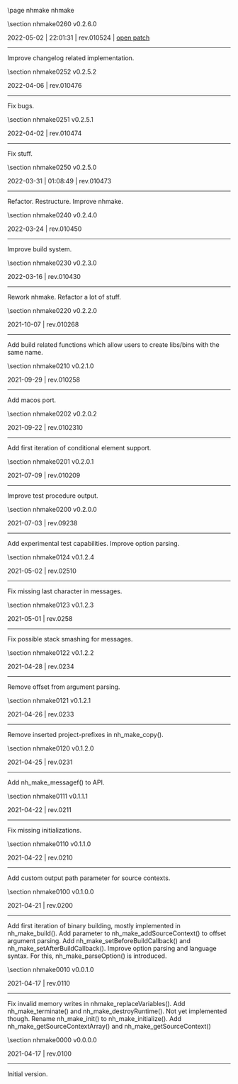 \page nhmake nhmake

<div style="max-width:700px;">

\section nhmake0260 v0.2.6.0

2022-05-02 | 22:01:31 | rev.010524 | [open patch](../../patches/html/md_pages_eafc68b059025388c61b5e4822614dfa7b8d39d0.html)

 ---

 Improve changelog related implementation.









\section nhmake0252 v0.2.5.2

2022-04-06 | rev.010476

 ---

 Fix bugs.



\section nhmake0251 v0.2.5.1

2022-04-02 | rev.010474

 ---

 Fix stuff.



\section nhmake0250 v0.2.5.0

2022-03-31 | 01:08:49 | rev.010473

 ---

 Refactor. Restructure. Improve nhmake.









\section nhmake0240 v0.2.4.0

2022-03-24 | rev.010450

 ---

 Improve build system.



\section nhmake0230 v0.2.3.0

2022-03-16 | rev.010430

 ---

 Rework nhmake. Refactor a lot of stuff.



\section nhmake0220 v0.2.2.0

2021-10-07 | rev.010268

 ---

 Add build related functions which allow users to create libs/bins with the same name.



\section nhmake0210 v0.2.1.0

2021-09-29 | rev.010258

 ---

 Add macos port.



\section nhmake0202 v0.2.0.2

2021-09-22 | rev.0102310

 ---

 Add first iteration of conditional element support.



\section nhmake0201 v0.2.0.1

2021-07-09 | rev.010209

 ---

 Improve test procedure output.



\section nhmake0200 v0.2.0.0

2021-07-03 | rev.09238

 ---

 Add experimental test capabilities. Improve option parsing.



\section nhmake0124 v0.1.2.4

2021-05-02 | rev.02510

 ---

 Fix missing last character in messages.



\section nhmake0123 v0.1.2.3

2021-05-01 | rev.0258

 ---

 Fix possible stack smashing for messages.



\section nhmake0122 v0.1.2.2

2021-04-28 | rev.0234

 ---

 Remove offset from argument parsing.



\section nhmake0121 v0.1.2.1

2021-04-26 | rev.0233

 ---

 Remove inserted project-prefixes in nh_make_copy().



\section nhmake0120 v0.1.2.0

2021-04-25 | rev.0231

 ---

 Add nh_make_messagef() to API.



\section nhmake0111 v0.1.1.1

2021-04-22 | rev.0211

 ---

 Fix missing initializations.



\section nhmake0110 v0.1.1.0

2021-04-22 | rev.0210

 ---

 Add custom output path parameter for source contexts.



\section nhmake0100 v0.1.0.0

2021-04-21 | rev.0200

 ---

 Add first iteration of binary building, mostly implemented in nh_make_build(). Add parameter to nh_make_addSourceContext() to offset argument parsing. Add nh_make_setBeforeBuildCallback() and nh_make_setAfterBuildCallback(). Improve option parsing and language syntax. For this, nh_make_parseOption() is introduced.



\section nhmake0010 v0.0.1.0

2021-04-17 | rev.0110

 ---

 Fix invalid memory writes in nhmake_replaceVariables(). Add nh_make_terminate() and nh_make_destroyRuntime(). Not yet implemented though. Rename nh_make_init() to nh_make_initialize(). Add nh_make_getSourceContextArray() and nh_make_getSourceContext()



\section nhmake0000 v0.0.0.0

2021-04-17 | rev.0100

 ---

 Initial version.



</div>